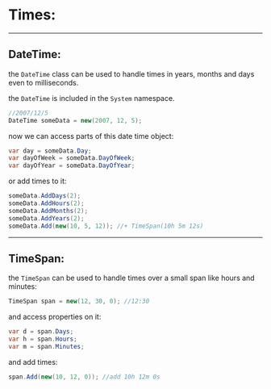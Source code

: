 <!-- @format -->

# Times:

---

## DateTime:

the `DateTime` class can be used to handle times in years, months and days even to milliseconds.

the `DateTime` is included in the `System` namespace.

```csharp
//2007/12/5
DateTime someData = new(2007, 12, 5);
```

now we can access parts of this date time object:

```csharp
var day = someData.Day;
var dayOfWeek = someData.DayOfWeek;
var dayOfYear = someData.DayOfYear;
```

or add times to it:

```csharp
someData.AddDays(2);
someData.AddHours(2);
someData.AddMonths(2);
someData.AddYears(2);
someData.Add(new(10, 5, 12)); //+ TimeSpan(10h 5m 12s)
```

---

## TimeSpan:

the `TimeSpan` can be used to handle times over a small span like hours and minutes:

```csharp
TimeSpan span = new(12, 30, 0); //12:30
```

and access properties on it:

```csharp
var d = span.Days;
var h = span.Hours;
var m = span.Minutes;
```

and add times:

```csharp
span.Add(new(10, 12, 0)); //add 10h 12m 0s
```
